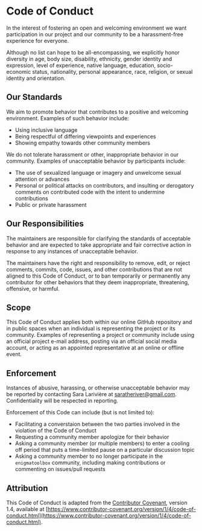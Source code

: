 # Code of Conduct

In the interest of fostering an open and welcoming environment we want participation in our project and our community to be a harassment-free experience for everyone.

Although no list can hope to be all-encompassing, we explicitly honor diversity in age, body size, disability, ethnicity, gender identity and expression, level of experience, native language, education, socio-economic status, nationality, personal appearance, race, religion, or sexual identity and orientation.

## Our Standards

We aim to promote behavior that contributes to a positive and welcoming environment.
Examples of such behavior include:

* Using inclusive language
* Being respectful of differing viewpoints and experiences
* Showing empathy towards other community members

We do not tolerate harassment or other, inappropriate behavior in our community.
Examples of unacceptable behavior by participants include:

* The use of sexualized language or imagery and unwelcome sexual attention or advances
* Personal or political attacks on contributors, and insulting or derogatory comments on contributed code with the intent to undermine contributions
* Public or private harassment

## Our Responsibilities

The maintainers are responsible for clarifying the standards of acceptable behavior and are expected to take appropriate and fair corrective action in response to any instances of unacceptable behavior.

The maintainers have the right and responsibility to remove, edit, or reject comments, commits, code, issues, and other contributions that are not aligned to this Code of Conduct, or to ban temporarily or permanently any contributor for other behaviors that they deem inappropriate, threatening, offensive, or harmful.

## Scope

This Code of Conduct applies both within our online GitHub repository and in public spaces when an individual is representing the project or its community.
Examples of representing a project or community include using an official project e-mail address, posting via an official social media account, or acting as an appointed representative at an online or offline event.

## Enforcement

Instances of abusive, harassing, or otherwise unacceptable behavior may be reported by contacting Sara Larivière at saratheriver@gmail.com.
Confidentiality will be respected in reporting.

Enforcement of this Code can include (but is not limited to):

* Facilitating a converstaion between the two parties involved in the violation of the Code of Conduct
* Requesting a community member apologize for their behavior
* Asking a community member (or multiple members) to enter a cooling off period that puts a time-limited pause on a particular discussion topic
* Asking a community member to no longer participate in the `enigmatoolbox` community, including making contributions or commenting on issues/pull requests

## Attribution

This Code of Conduct is adapted from the [Contributor Covenant][homepage], version 1.4,
available at [https://www.contributor-covenant.org/version/1/4/code-of-conduct.html](https://www.contributor-covenant.org/version/1/4/code-of-conduct.html).

[homepage]: https://www.contributor-covenant.org
